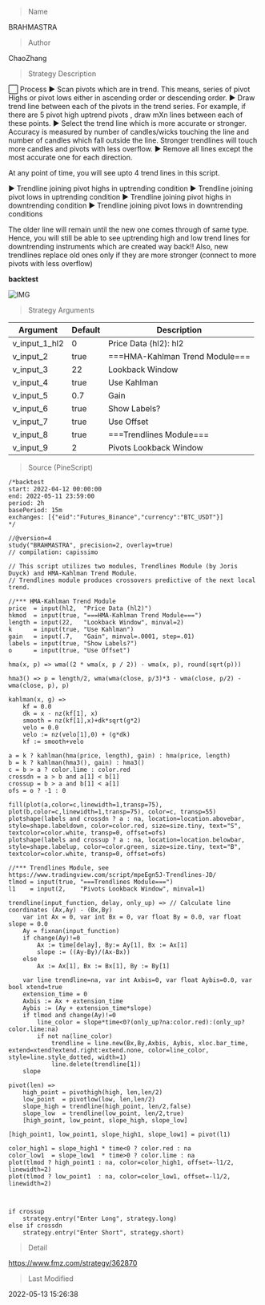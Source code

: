 
> Name

BRAHMASTRA

> Author

ChaoZhang

> Strategy Description

⬜ Process
▶ Scan pivots which are in trend. This means, series of pivot Highs or pivot lows either in ascending order or descending order.
▶ Draw trend line between each of the pivots in the trend series. For example, if there are 5 pivot high uptrend pivots , draw mXn lines between each of these points.
▶ Select the trend line which is more accurate or stronger. Accuracy is measured by number of candles/wicks touching the line and number of candles which fall outside the line. Stronger trendlines will touch more candles and pivots with less overflow.
▶ Remove all lines except the most accurate one for each direction.

At any point of time, you will see upto 4 trend lines in this script.

▶ Trendline joining pivot highs in uptrending condition
▶ Trendline joining pivot lows in uptrending condition
▶ Trendline joining pivot highs in downtrending condition
▶ Trendline joining pivot lows in downtrending conditions

The older line will remain until the new one comes through of same type. Hence, you will still be able to see uptrending high and low trend lines for downtrending instruments which are created way back!! Also, new trendlines replace old ones only if they are more stronger (connect to more pivots with less overflow)

**backtest**

 ![IMG](https://www.fmz.com/upload/asset/973700b783234a7238.png) 

> Strategy Arguments



|Argument|Default|Description|
|----|----|----|
|v_input_1_hl2|0|Price Data (hl2): hl2|high|low|open|close|hlc3|hlcc4|ohlc4|
|v_input_2|true|===HMA-Kahlman Trend Module===|
|v_input_3|22|Lookback Window|
|v_input_4|true|Use Kahlman|
|v_input_5|0.7|Gain|
|v_input_6|true|Show Labels?|
|v_input_7|true|Use Offset|
|v_input_8|true|===Trendlines Module===|
|v_input_9|2|Pivots Lookback Window|


> Source (PineScript)

``` pinescript
/*backtest
start: 2022-04-12 00:00:00
end: 2022-05-11 23:59:00
period: 2h
basePeriod: 15m
exchanges: [{"eid":"Futures_Binance","currency":"BTC_USDT"}]
*/

//@version=4
study("BRAHMASTRA", precision=2, overlay=true)
// compilation: capissimo

// This script utilizes two modules, Trendlines Module (by Joris Duyck) and HMA-Kahlman Trend Module. 
// Trendlines module produces crossovers predictive of the next local trend.

//*** HMA-Kahlman Trend Module 
price  = input(hl2,  "Price Data (hl2)")
hkmod  = input(true, "===HMA-Kahlman Trend Module===")
length = input(22,   "Lookback Window", minval=2)
k      = input(true, "Use Kahlman")
gain   = input(.7,   "Gain", minval=.0001, step=.01)
labels = input(true, "Show Labels?")
o      = input(true, "Use Offset")

hma(x, p) => wma((2 * wma(x, p / 2)) - wma(x, p), round(sqrt(p)))
    
hma3() => p = length/2, wma(wma(close, p/3)*3 - wma(close, p/2) - wma(close, p), p)

kahlman(x, g) =>
    kf = 0.0
    dk = x - nz(kf[1], x)
    smooth = nz(kf[1],x)+dk*sqrt(g*2)
    velo = 0.0
    velo := nz(velo[1],0) + (g*dk)
    kf := smooth+velo

a = k ? kahlman(hma(price, length), gain) : hma(price, length)
b = k ? kahlman(hma3(), gain) : hma3()
c = b > a ? color.lime : color.red
crossdn = a > b and a[1] < b[1]
crossup = b > a and b[1] < a[1]
ofs = o ? -1 : 0

fill(plot(a,color=c,linewidth=1,transp=75), plot(b,color=c,linewidth=1,transp=75), color=c, transp=55)
plotshape(labels and crossdn ? a : na, location=location.abovebar, style=shape.labeldown, color=color.red, size=size.tiny, text="S", textcolor=color.white, transp=0, offset=ofs)
plotshape(labels and crossup ? a : na, location=location.belowbar, style=shape.labelup, color=color.green, size=size.tiny, text="B", textcolor=color.white, transp=0, offset=ofs)

//*** Trendlines Module, see https://www.tradingview.com/script/mpeEgn5J-Trendlines-JD/
tlmod = input(true, "===Trendlines Module===")
l1    = input(2,    "Pivots Lookback Window", minval=1)

trendline(input_function, delay, only_up) => // Calculate line coordinates (Ax,Ay) - (Bx,By)
    var int Ax = 0, var int Bx = 0, var float By = 0.0, var float slope = 0.0
    Ay = fixnan(input_function)
    if change(Ay)!=0
        Ax := time[delay], By:= Ay[1], Bx := Ax[1]
        slope := ((Ay-By)/(Ax-Bx))
    else
        Ax := Ax[1], Bx := Bx[1], By := By[1]

    var line trendline=na, var int Axbis=0, var float Aybis=0.0, var bool xtend=true
    extension_time = 0
    Axbis := Ax + extension_time
    Aybis := (Ay + extension_time*slope)
    if tlmod and change(Ay)!=0
        line_color = slope*time<0?(only_up?na:color.red):(only_up?color.lime:na)
        if not na(line_color)
            trendline = line.new(Bx,By,Axbis, Aybis, xloc.bar_time, extend=xtend?extend.right:extend.none, color=line_color, style=line.style_dotted, width=1)
            line.delete(trendline[1])
    slope
	
pivot(len) =>	
    high_point = pivothigh(high, len,len/2)
    low_point  = pivotlow(low, len,len/2)
    slope_high = trendline(high_point, len/2,false)
    slope_low  = trendline(low_point, len/2,true)
    [high_point, low_point, slope_high, slope_low]

[high_point1, low_point1, slope_high1, slope_low1] = pivot(l1) 

color_high1 = slope_high1 * time<0 ? color.red : na
color_low1  = slope_low1  * time>0 ? color.lime : na
plot(tlmod ? high_point1 : na, color=color_high1, offset=-l1/2, linewidth=2)
plot(tlmod ? low_point1  : na, color=color_low1, offset=-l1/2, linewidth=2)



if crossup
    strategy.entry("Enter Long", strategy.long)
else if crossdn
    strategy.entry("Enter Short", strategy.short)
```

> Detail

https://www.fmz.com/strategy/362870

> Last Modified

2022-05-13 15:26:38
